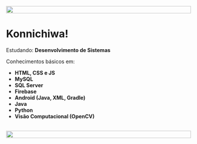 <img src="https://user-images.githubusercontent.com/67590378/98765228-66c5e080-23bc-11eb-81f8-f59e80cefc38.png" height="20px" width="100%" align="top">


# Konnichiwa! 

Estudando: <strong>Desenvolvimento de Sistemas </strong>

Conhecimentos básicos em:

  - <strong>HTML, CSS e JS</strong>
  - <strong>MySQL</strong>
  - <strong>SQL Server</strong>
  - <strong>Firebase</strong>
  - <strong>Android (Java, XML, Gradle)</strong>
  - <strong>Java</strong>
  - <strong>Python</strong>
  - <strong>Visão Computacional (OpenCV)</strong>
  
  <br>
  
  
<img src="https://user-images.githubusercontent.com/67590378/98765228-66c5e080-23bc-11eb-81f8-f59e80cefc38.png" height="20px" width="100%" align="bottom">

<!--
**Thigos/Thigos** is a ✨ _special_ ✨ repository because its `README.md` (this file) appears on your GitHub profile.

Here are some ideas to get you started:

- 🔭 I’m currently working on ...
- 🌱 I’m currently learning ...
- 👯 I’m looking to collaborate on ...
- 🤔 I’m looking for help with ...
- 💬 Ask me about ...
- 📫 How to reach me: ...
- 😄 Pronouns: ...
- ⚡ Fun fact: ...
-->
